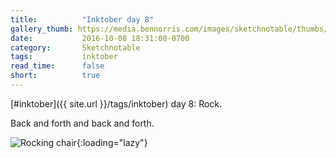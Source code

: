 ```yaml
---
title:          "Inktober day 8"
gallery_thumb: https://media.bennorris.com/images/sketchnotable/thumbs/inktober-day-08.jpg
date:           2016-10-08 18:31:00-0700
category:       Sketchnotable
tags:           inktober
read_time:      false
short:          true
---
```

[#inktober]({{ site.url }}/tags/inktober) day 8: Rock.

Back and forth and back and forth.

![Rocking chair](https://media.bennorris.com/images/sketchnotable/inktober-2016/inktober-day-08.jpg){:loading="lazy"}
